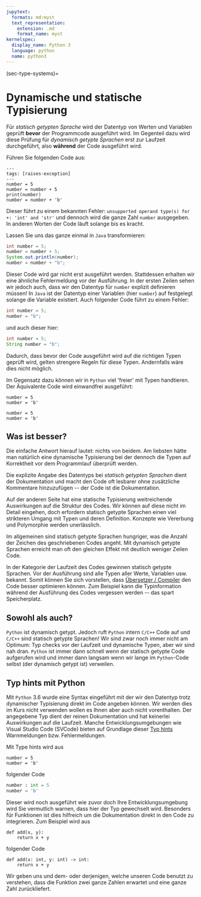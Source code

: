 ```yaml
---
jupytext:
  formats: md:myst
  text_representation:
    extension: .md
    format_name: myst
kernelspec:
  display_name: Python 3
  language: python
  name: python3
---
```


(sec-type-systems)=
# Dynamische und statische Typisierung

Für *statisch getypten Sprache* wird der Datentyp von Werten und Variablen geprüft **bevor** der Programmcode ausgeführt wird.
Im Gegenteil dazu wird diese Prüfung für *dynamisch getypte Sprachen* erst zur Laufzeit durchgeführt, also **während** der Code ausgeführt wird.

Führen Sie folgenden Code aus:

```{code-cell} python3
---
tags: [raises-exception]
---
number = 5
number = number + 5
print(number)
number = number + 'b'
```

Dieser führt zu einem bekannten Fehler: ``unsupported operand type(s) for +: 'int' and 'str'`` und dennoch wird die ganze Zahl ``number`` ausgegeben.
In anderen Worten der Code läuft solange bis es kracht.

Lassen Sie uns das ganze einmal in ``Java`` transformieren:

```java
int number = 5;
number = number + 5;
System.out.println(number);
number = number + "b";
```

Dieser Code wird gar nicht erst ausgeführt werden.
Stattdessen erhalten wir eine ähnliche Fehlermeldung vor der Ausführung.
In der ersten Zeilen sehen wir jedoch auch, dass wir den Datentyp für ``number`` explizit definieren müssen!
In ``Java`` ist der Datentyp einer Variablen (hier ``number``) auf festgelegt solange die Variable existiert.
Auch folgender Code führt zu einem Fehler:

```java
int number = 5;
number = "b";
```

und auch dieser hier:

```java
int number = 5;
String number = "b";
```

Dadurch, dass bevor der Code ausgeführt wird auf die richtigen Typen geprüft wird, gelten strengere Regeln für diese Typen.
Andernfalls wäre dies nicht möglich.

Im Gegensatz dazu können wir in ``Python`` viel 'freier' mit Typen handtieren.
Der Äquivalente Code wird einwandfrei ausgeführt:

```{code-cell} python3
number = 5
number = 'b'
```

```{code-cell} python3
number = 5
number = 'b'
```

## Was ist besser?

Die einfache Antwort hierauf lautet: nichts von beidem.
Am liebsten hätte man natürlich eine dynamische Typisierung bei der dennoch die Typen auf Korrektheit vor dem Programmlauf überprüft werden.

Die explizite Angabe des Datentyps bei *statisch getypten Sprachen* dient der Dokumentation und macht den Code oft lesbarer ohne zusätzliche Kommentare hinzuzufügen -- der Code ist die Dokumentation. 

Auf der anderen Seite hat eine statische Typisierung weitreichende Auswirkungen auf die Struktur des Codes.
Wir können auf diese nicht im Detail eingehen, doch erfordern statisch getypte Sprachen einen viel strikteren Umgang mit Typen und deren Definition.
Konzepte wie Vererbung und Polymorphie werden unerlässlich.

Im allgemeinen sind statisch getypte Sprachen hungriger, was die Anzahl der Zeichen des geschriebenen Codes angeht.
Mit dynamisch getypte Sprachen erreicht man oft den gleichen Effekt mit deutlich weniger Zeilen Code.

In der Kategorie der Laufzeit des Codes gewinnen statisch getypte Sprachen.
Vor der Ausführung sind alle Typen aller Werte, Variablen usw. bekannt.
Somit können Sie sich vorstellen, dass [Übersetzer / Compiler](def-compiler) den Code besser optimieren können.
Zum Beispiel kann die Typinformation während der Ausführung des Codes vergessen werden -- das spart Speicherplatz.

## Sowohl als auch?

``Python`` ist dynamisch getypt.
Jedoch ruft ``Python`` intern ``C/C++`` Code auf und ``C/C++`` sind statisch getypte Sprachen!
Wir sind zwar noch immer nicht am Optimum: Typ checks vor der Laufzeit und dynamische Typen, aber wir sind nah dran.
``Python`` ist immer dann schnell wenn der statisch getypte Code aufgerufen wird und immer dann langsam wenn wir lange im ``Python``-Code selbst (der dynamisch getypt ist) verweilen.

## Typ hints mit Python

Mit ``Python`` 3.6 wurde eine Syntax eingeführt mit der wir den Datentyp trotz dynamischer Typisierung direkt im Code angeben können.
Wir werden dies im Kurs nicht verwenden wollen es Ihnen aber auch nicht vorenthalten.
Der angegebene Typ dient der reinen Dokumentation und hat keinerlei Auswirkungen auf die Laufzeit.
Manche Entwicklungsumgebungen wie Visual Studio Code (SVCode) bieten auf Grundlage dieser [Typ hints](https://mypy.readthedocs.io/en/stable/cheat_sheet_py3.html) Warnmeldungen bzw. Fehlermeldungen.

Mit Type hints wird aus 

```{code-cell} python3
number = 5
number = 'b'
```

folgender Code

```python
number : int = 5
number = 'b'
```

Dieser wird noch ausgeführt wie zuvor doch Ihre Entwicklungsumgebung wird Sie vermutlich warnen, dass hier der Typ gewechselt wird.
Besonders für Funktionen ist dies hilfreich um die Dokumentation direkt in den Code zu integrieren.
Zum Beispiel wird aus

```{code-cell} python3
def add(x, y):
    return x + y
```

folgender Code

```{code-cell} python3
def add(x: int, y: int) -> int:
    return x + y
```

Wir geben uns und dem- oder derjenigen, welche unseren Code benutzt zu verstehen, dass die Funktion zwei ganze Zahlen erwartet und eine ganze Zahl zurückliefert.